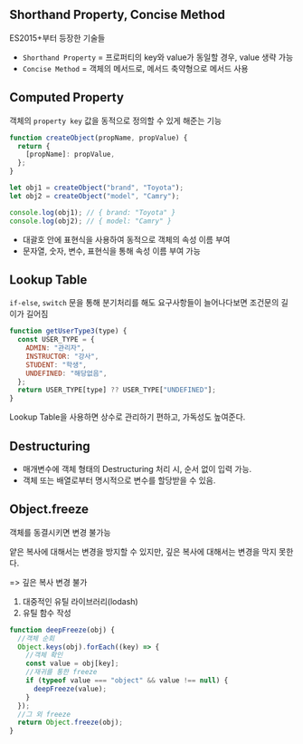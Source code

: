 ## Shorthand Property, Concise Method

ES2015+부터 등장한 기술들

- `Shorthand Property` = 프로퍼티의 key와 value가 동일할 경우, value 생략 가능
- `Concise Method` = 객체의 메서드로, 메서드 축약형으로 메서드 사용

## Computed Property

객체의 `property key` 값을 동적으로 정의할 수 있게 해준는 기능

```javascript
function createObject(propName, propValue) {
  return {
    [propName]: propValue,
  };
}

let obj1 = createObject("brand", "Toyota");
let obj2 = createObject("model", "Camry");

console.log(obj1); // { brand: "Toyota" }
console.log(obj2); // { model: "Camry" }
```

- 대괄호 안에 표현식을 사용하여 동적으로 객체의 속성 이름 부여
- 문자열, 숫자, 변수, 표현식을 통해 속성 이름 부여 가능

## Lookup Table

`if-else`, `switch` 문을 통해 분기처리를 해도 요구사항들이 늘어나다보면 조건문의 길이가 길어짐

```javascript
function getUserType3(type) {
  const USER_TYPE = {
    ADMIN: "관리자",
    INSTRUCTOR: "강사",
    STUDENT: "학생",
    UNDEFINED: "해당없음",
  };
  return USER_TYPE[type] ?? USER_TYPE["UNDEFINED"];
}
```

Lookup Table을 사용하면 상수로 관리하기 편하고, 가독성도 높여준다.

## Destructuring

- 매개변수에 객체 형태의 Destructuring 처리 시, 순서 없이 입력 가능.
- 객체 또는 배열로부터 명시적으로 변수를 할당받을 수 있음.

## Object.freeze

객체를 동결시키면 변경 불가능

얕은 복사에 대해서는 변경을 방지할 수 있지만, 깊은 복사에 대해서는 변경을 막지 못한다.

=> 깊은 복사 변경 불가

1. 대중적인 유틸 라이브러리(lodash)
2. 유틸 함수 작성

```javascript
function deepFreeze(obj) {
  //객체 순회
  Object.keys(obj).forEach((key) => {
    //객체 확인
    const value = obj[key];
    //재귀를 통한 freeze
    if (typeof value === "object" && value !== null) {
      deepFreeze(value);
    }
  });
  //그 외 freeze
  return Object.freeze(obj);
}
```
